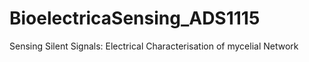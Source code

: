 # BioelectricaSensing_ADS1115
Sensing Silent Signals: Electrical Characterisation of mycelial Network
